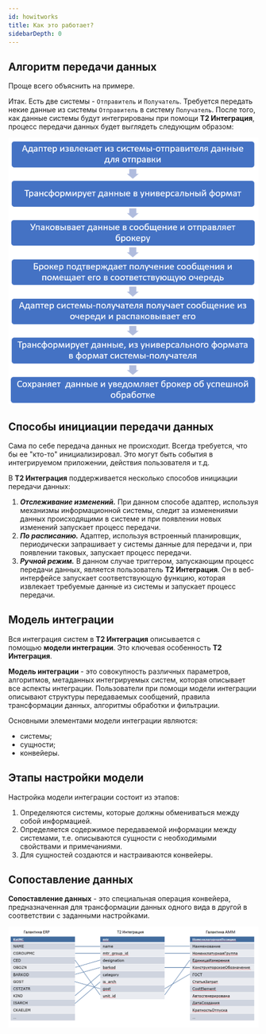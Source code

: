 ```yaml
---
id: howitworks
title: Как это работает?
sidebarDepth: 0
---
```


## Алгоритм передачи данных

Проще всего объяснить на примере.

Итак. Есть две системы - `Отправитель` и `Получатель`. Требуется передать некие данные из системы `Отправитель` в систему `Получатель`. После того, как данные системы будут интегрированы при помощи **T2 Интеграция**, процесс передачи данных будет выглядеть следующим образом:

![img](./_assets/DIP-howitworks-process.png)

## Способы инициации передачи данных

Сама по себе передача данных не происходит. Всегда требуется, что бы ее "кто-то" инициализировал. Это могут быть события в интегрируемом приложении, действия пользователя и т.д.

В **T2 Интеграция** поддерживается несколько способов инициации передачи данных:

1. ***Отслеживание изменений.*** При данном способе адаптер, используя механизмы информационной системы, следит за изменениями данных происходящими в системе и при появлении новых изменений запускает процесс передачи.
2. ***По расписанию.*** Адаптер, используя встроенный планировщик, периодически запрашивает у системы данные для передачи и, при появлении таковых, запускает процесс передачи.
3. ***Ручной режим.*** В данном случае триггером, запускающим процесс передачи данных, является пользователь **T2 Интеграция**. Он в веб-интерфейсе запускает соответствующую функцию, которая извлекает требуемые данные из системы и запускает процесс передачи.

## Модель интеграции

Вся интеграция систем в **Т2 Интеграция** описывается с помощью **модели интеграции**. Это ключевая особенность **Т2 Интеграция**.

**Модель интеграции** - это совокупность различных параметров, алгоритмов, метаданных интегрируемых систем, которая описывает все аспекты интеграции. Пользователи при помощи модели интеграции описывают структуры передаваемых сообщений, правила трансформации данных, алгоритмы обработки и фильтрации.

Основными элементами модели интеграции являются:

- системы;
- сущности;
- конвейеры.

## Этапы настройки модели

Настройка модели интеграции состоит из этапов:

1. Определяются системы, которые должны обмениваться между собой информацией.
2. Определяется содержимое передаваемой информации между системами, т.е. описываются сущности с необходимыми свойствами и примечаниями.
3. Для сущностей создаются и настраиваются конвейеры.

## Сопоставление данных

**Сопоставление данных** - это специальная операция конвейера, предназначенная для трансформации данных одного вида в другой в соответствии с заданными настройками.

![img](./_assets/DataMapping.png)
